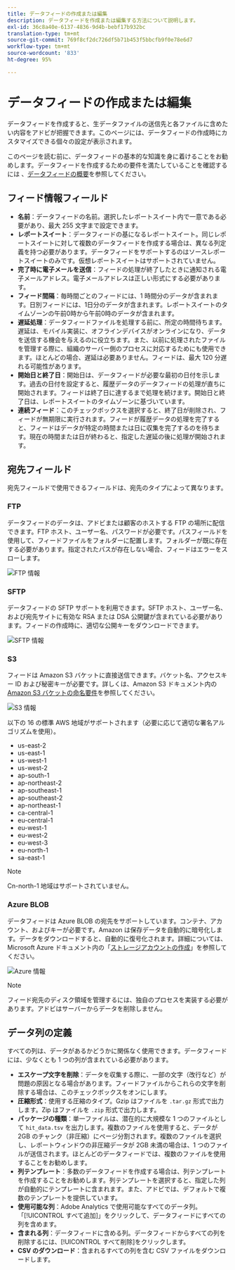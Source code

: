 ```yaml
---
title: データフィードの作成または編集
description: データフィードを作成または編集する方法について説明します。
exl-id: 36c8a40e-6137-4836-9d4b-bebf17b932bc
translation-type: tm+mt
source-git-commit: 769f8cf2dc726df5b71b453f5bbcfb9f0e78e6d7
workflow-type: tm+mt
source-wordcount: '833'
ht-degree: 95%

---
```


# データフィードの作成または編集

データフィードを作成すると、生データファイルの送信先と各ファイルに含めたい内容をアドビが把握できます。このページには、データフィードの作成時にカスタマイズできる個々の設定が表示されます。

このページを読む前に、データフィードの基本的な知識を身に着けることをお勧めします。データフィードを作成するための要件を満たしていることを確認するには 、[データフィードの概要](data-feed-overview.md)を参照してください。

## フィード情報フィールド

* **名前**：データフィードの名前。選択したレポートスイート内で一意である必要があり、最大 255 文字まで設定できます。
* **レポートスイート**：データフィードの基になるレポートスイート。同じレポートスイートに対して複数のデータフィードを作成する場合は、異なる列定義を持つ必要があります。データフィードをサポートするのはソースレポートスイートのみです。仮想レポートスイートはサポートされていません。
* **完了時に電子メールを送信**：フィードの処理が終了したときに通知される電子メールアドレス。電子メールアドレスは正しい形式にする必要があります。
* **フィード間隔**：毎時間ごとのフィードには、1 時間分のデータが含まれます。日別フィードには、1日分のデータが含まれます。レポートスイートのタイムゾーンの午前0時から午前0時のデータが含まれます。
* **遅延処理**：データフィードファイルを処理する前に、所定の時間待ちます。遅延は、モバイル実装に、オフラインデバイスがオンラインになり、データを送信する機会を与えるのに役立ちます。また、以前に処理されたファイルを管理する際に、組織のサーバー側のプロセスに対応するためにも使用できます。ほとんどの場合、遅延は必要ありません。フィードは、最大 120 分遅れる可能性があります。
* **開始日と終了日**：開始日は、データフィードが必要な最初の日付を示します。過去の日付を設定すると、履歴データのデータフィードの処理が直ちに開始されます。フィードは終了日に達するまで処理を続けます。開始日と終了日は、レポートスイートのタイムゾーンに基づいています。
* **連続フィード**：このチェックボックスを選択すると、終了日が削除され、フィードが無期限に実行されます。フィードが履歴データの処理を完了すると、フィードはデータが特定の時間または日に収集を完了するのを待ちます。現在の時間または日が終わると、指定した遅延の後に処理が開始されます。

## 宛先フィールド

宛先フィールドで使用できるフィールドは、宛先のタイプによって異なります。

### FTP

データフィードのデータは、アドビまたは顧客のホストする FTP の場所に配信できます。FTP ホスト、ユーザー名、パスワードが必要です。パスフィールドを使用して、フィードファイルをフォルダーに配置します。フォルダーが既に存在する必要があります。指定されたパスが存在しない場合、フィードはエラーをスローします。

![FTP 情報](assets/dest-ftp.jpg)

### SFTP

データフィードの SFTP サポートを利用できます。SFTP ホスト、ユーザー名、および宛先サイトに有効な RSA または DSA 公開鍵が含まれている必要があります。フィードの作成時に、適切な公開キーをダウンロードできます。

![SFTP 情報](assets/dest-sftp.jpg)

### S3

フィードは Amazon S3 バケットに直接送信できます。バケット名、アクセスキー ID および秘密キーが必要です。詳しくは、Amazon S3 ドキュメント内の [Amazon S3 バケットの命名要件](https://docs.aws.amazon.com/ja_jp/awscloudtrail/latest/userguide/cloudtrail-s3-bucket-naming-requirements.html)を参照してください。

![S3 情報](assets/dest-s3.jpg)

以下の 16 の標準 AWS 地域がサポートされます（必要に応じて適切な署名アルゴリズムを使用）。

* us-east-2
* us-east-1
* us-west-1
* us-west-2
* ap-south-1
* ap-northeast-2
* ap-southeast-1
* ap-southeast-2
* ap-northeast-1
* ca-central-1
* eu-central-1
* eu-west-1
* eu-west-2
* eu-west-3
* eu-north-1
* sa-east-1

>[!NOTE]
>
>Cn-north-1 地域はサポートされていません。

### Azure BLOB

データフィードは Azure BLOB の宛先をサポートしています。コンテナ、アカウント、およびキーが必要です。Amazon は保存データを自動的に暗号化します。データをダウンロードすると、自動的に復号化されます。詳細については、Microsoft Azure ドキュメント内の「[ストレージアカウントの作成](https://docs.microsoft.com/ja-jp/azure/storage/common/storage-quickstart-create-account?tabs=azure-portal#view-and-copy-storage-access-keys)」を参照してください。

![Azure 情報](assets/azure.png)

>[!NOTE]
>
>フィード宛先のディスク領域を管理するには、独自のプロセスを実装する必要があります。アドビはサーバーからデータを削除しません。

## データ列の定義

すべての列は、データがあるかどうかに関係なく使用できます。データフィードには、少なくとも 1 つの列が含まれている必要があります。

* **エスケープ文字を削除**：データを収集する際に、一部の文字（改行など）が問題の原因となる場合があります。フィードファイルからこれらの文字を削除する場合は、このチェックボックスをオンにします。
* **圧縮形式**：使用する圧縮のタイプ。Gzip はファイルを `.tar.gz` 形式で出力します。Zip はファイルを `.zip` 形式で出力します。
* **パッケージの種類**：単一ファイルは、潜在的に大規模な 1 つのファイルとして `hit_data.tsv` を出力します。複数のファイルを使用すると、データが 2GB のチャンク（非圧縮）にページ分割されます。複数のファイルを選択し、レポートウィンドウの非圧縮データが 2GB 未満の場合は、1 つのファイルが送信されます。ほとんどのデータフィードでは、複数のファイルを使用することをお勧めします。
* **列テンプレート**：多数のデータフィードを作成する場合は、列テンプレートを作成することをお勧めします。列テンプレートを選択すると、指定した列が自動的にテンプレートに含まれます。また、アドビでは、デフォルトで複数のテンプレートを提供しています。
* **使用可能な列**：Adobe Analytics で使用可能なすべてのデータ列。「[!UICONTROL すべて追加]」をクリックして、データフィードにすべての列を含めます。
* **含まれる列**：データフィードに含める列。データフィードからすべての列を削除するには、[!UICONTROL すべて削除]をクリックします。
* **CSV のダウンロード**：含まれるすべての列を含む CSV ファイルをダウンロードします。
